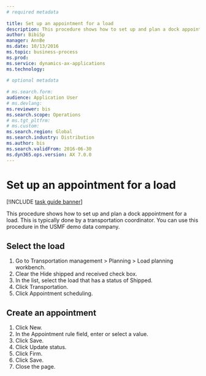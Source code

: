 ```yaml
--- 
# required metadata 
 
title: Set up an appointment for a load
description: This procedure shows how to set up and plan a dock appointment for a load. 
author: BibiSp
manager: AnnBe 
ms.date: 10/13/2016
ms.topic: business-process 
ms.prod:  
ms.service: dynamics-ax-applications 
ms.technology:  
 
# optional metadata 
 
# ms.search.form:   
audience: Application User 
# ms.devlang:  
ms.reviewer: bis
ms.search.scope: Operations 
# ms.tgt_pltfrm:  
# ms.custom:  
ms.search.region: Global
ms.search.industry: Distribution
ms.author: bis
ms.search.validFrom: 2016-06-30 
ms.dyn365.ops.version: AX 7.0.0 
---
```

# Set up an appointment for a load

[!INCLUDE [task guide banner](../../includes/task-guide-banner.md)]

This procedure shows how to set up and plan a dock appointment for a load. This is typically done by a transportation coordinator. You can use this procedure in the USMF demo data company.


## Select the load
1. Go to Transportation management > Planning > Load planning workbench.
2. Clear the Hide shipped and received check box.
3. In the list, select the load that has a status of Shipped.
4. Click Transportation.
5. Click Appointment scheduling.

## Create an appointment
1. Click New.
2. In the Appointment rule field, enter or select a value.
3. Click Save.
4. Click Update status.
5. Click Firm.
6. Click Save.
7. Close the page.

